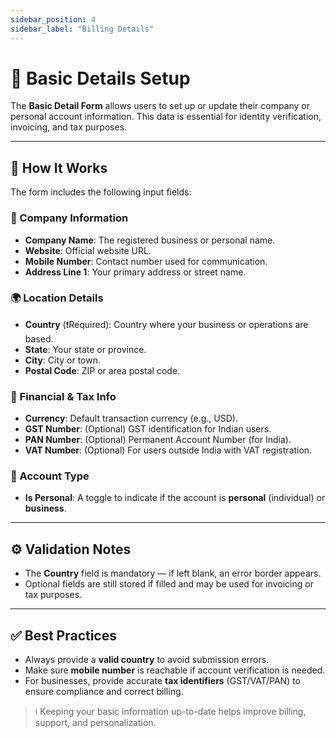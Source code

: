 ```yaml
---
sidebar_position: 4
sidebar_label: "Billing Details"
---
```


# 📝 Basic Details Setup

The **Basic Detail Form** allows users to set up or update their company or personal account information. This data is essential for identity verification, invoicing, and tax purposes.

---

## 🔧 How It Works

The form includes the following input fields:

### 🏢 Company Information

- **Company Name**: The registered business or personal name.
- **Website**: Official website URL.
- **Mobile Number**: Contact number used for communication.
- **Address Line 1**: Your primary address or street name.

### 🌍 Location Details

- **Country** (❗Required): Country where your business or operations are based.
- **State**: Your state or province.
- **City**: City or town.
- **Postal Code**: ZIP or area postal code.

### 💱 Financial & Tax Info

- **Currency**: Default transaction currency (e.g., USD).
- **GST Number**: (Optional) GST identification for Indian users.
- **PAN Number**: (Optional) Permanent Account Number (for India).
- **VAT Number**: (Optional) For users outside India with VAT registration.

### 🙋 Account Type

- **Is Personal**: A toggle to indicate if the account is **personal** (individual) or **business**.

---

## ⚙️ Validation Notes

- The **Country** field is mandatory — if left blank, an error border appears.
- Optional fields are still stored if filled and may be used for invoicing or tax purposes.

---

## ✅ Best Practices

- Always provide a **valid country** to avoid submission errors.
- Make sure **mobile number** is reachable if account verification is needed.
- For businesses, provide accurate **tax identifiers** (GST/VAT/PAN) to ensure compliance and correct billing.

> ℹ️ Keeping your basic information up-to-date helps improve billing, support, and personalization.
